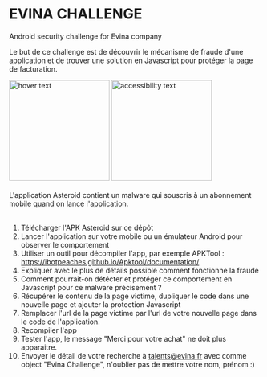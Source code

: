 # EVINA CHALLENGE
Android security challenge for Evina company

Le but de ce challenge est de découvrir le mécanisme de fraude d'une application et de trouver une solution en Javascript pour protéger la page de facturation.


<div>
<img src="http://int.evina.fr/Screenshot_20190503-112746.png" width="200" title="hover text">
<img src="http://int.evina.fr/Screenshot_20190503-112753.png" width="200" alt="accessibility text">
</div><br />
L'application Asteroid contient un malware qui souscris à un abonnement mobile quand on lance l'application.
<br /><br />


1. Télécharger l'APK Asteroid sur ce dépôt
2. Lancer l'application sur votre mobile ou un émulateur Android pour observer le comportement 
3. Utiliser un outil pour décompiler l'app, par exemple APKTool : https://ibotpeaches.github.io/Apktool/documentation/
4. Expliquer avec le plus de détails possible comment fonctionne la fraude
5. Comment pourrait-on détécter et protéger ce comportement en Javascript pour ce malware précisement ?
6. Récupérer le contenu de la page victime, dupliquer le code dans une nouvelle page et ajouter la protection Javascript
7. Remplacer l'url de la page victime par l'url de votre nouvelle page dans le code de l'application.
8. Recompiler l'app
9. Tester l'app, le message "Merci pour votre achat" ne doit plus apparaitre.
10. Envoyer le détail de votre recherche à talents@evina.fr avec comme object "Evina Challenge", n'oublier pas de mettre votre nom, prénom :)





